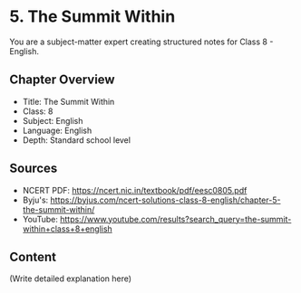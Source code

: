 # 5. The Summit Within

You are a subject-matter expert creating structured notes for Class 8 - English.

## Chapter Overview
- Title: The Summit Within
- Class: 8
- Subject: English
- Language: English
- Depth: Standard school level

## Sources
- NCERT PDF: https://ncert.nic.in/textbook/pdf/eesc0805.pdf
- Byju's: https://byjus.com/ncert-solutions-class-8-english/chapter-5-the-summit-within/
- YouTube: https://www.youtube.com/results?search_query=the-summit-within+class+8+english

## Content
(Write detailed explanation here)
